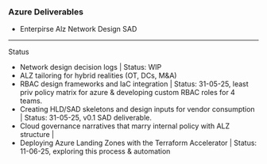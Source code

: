   
### Azure Deliverables

- Enterpirse Alz Network Design SAD 
---
Status
- Network design decision logs                                              | Status: WIP
- ALZ tailoring for hybrid realities (OT, DCs, M&A)
- RBAC design frameworks and IaC integration                                | Status: 31-05-25, least priv policy matrix for azure & developing custom RBAC roles for 4 teams.
- Creating HLD/SAD skeletons and design inputs for vendor consumption       | Status: 31-05-25, v0.1 SAD deliverable.
- Cloud governance narratives that marry internal policy with ALZ structure |
- Deploying Azure Landing Zones with the Terraform Accelerator              | Status: 11-06-25, exploring this process & automation
